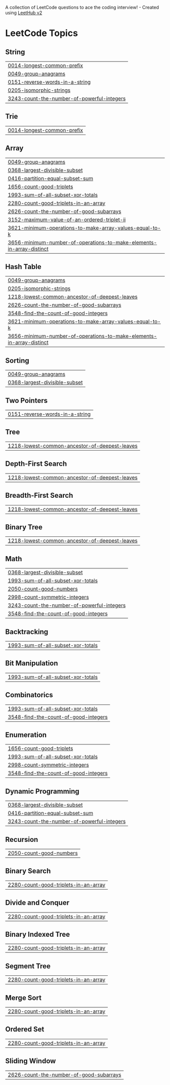 A collection of LeetCode questions to ace the coding interview! - Created using [LeetHub v2](https://github.com/arunbhardwaj/LeetHub-2.0)
<!---LeetCode Topics Start-->
# LeetCode Topics
## String
|  |
| ------- |
| [0014-longest-common-prefix](https://github.com/kalvaanupriya145/Leetcode/tree/master/0014-longest-common-prefix) |
| [0049-group-anagrams](https://github.com/kalvaanupriya145/Leetcode/tree/master/0049-group-anagrams) |
| [0151-reverse-words-in-a-string](https://github.com/kalvaanupriya145/Leetcode/tree/master/0151-reverse-words-in-a-string) |
| [0205-isomorphic-strings](https://github.com/kalvaanupriya145/Leetcode/tree/master/0205-isomorphic-strings) |
| [3243-count-the-number-of-powerful-integers](https://github.com/kalvaanupriya145/Leetcode/tree/master/3243-count-the-number-of-powerful-integers) |
## Trie
|  |
| ------- |
| [0014-longest-common-prefix](https://github.com/kalvaanupriya145/Leetcode/tree/master/0014-longest-common-prefix) |
## Array
|  |
| ------- |
| [0049-group-anagrams](https://github.com/kalvaanupriya145/Leetcode/tree/master/0049-group-anagrams) |
| [0368-largest-divisible-subset](https://github.com/kalvaanupriya145/Leetcode/tree/master/0368-largest-divisible-subset) |
| [0416-partition-equal-subset-sum](https://github.com/kalvaanupriya145/Leetcode/tree/master/0416-partition-equal-subset-sum) |
| [1656-count-good-triplets](https://github.com/kalvaanupriya145/Leetcode/tree/master/1656-count-good-triplets) |
| [1993-sum-of-all-subset-xor-totals](https://github.com/kalvaanupriya145/Leetcode/tree/master/1993-sum-of-all-subset-xor-totals) |
| [2280-count-good-triplets-in-an-array](https://github.com/kalvaanupriya145/Leetcode/tree/master/2280-count-good-triplets-in-an-array) |
| [2626-count-the-number-of-good-subarrays](https://github.com/kalvaanupriya145/Leetcode/tree/master/2626-count-the-number-of-good-subarrays) |
| [3152-maximum-value-of-an-ordered-triplet-ii](https://github.com/kalvaanupriya145/Leetcode/tree/master/3152-maximum-value-of-an-ordered-triplet-ii) |
| [3621-minimum-operations-to-make-array-values-equal-to-k](https://github.com/kalvaanupriya145/Leetcode/tree/master/3621-minimum-operations-to-make-array-values-equal-to-k) |
| [3656-minimum-number-of-operations-to-make-elements-in-array-distinct](https://github.com/kalvaanupriya145/Leetcode/tree/master/3656-minimum-number-of-operations-to-make-elements-in-array-distinct) |
## Hash Table
|  |
| ------- |
| [0049-group-anagrams](https://github.com/kalvaanupriya145/Leetcode/tree/master/0049-group-anagrams) |
| [0205-isomorphic-strings](https://github.com/kalvaanupriya145/Leetcode/tree/master/0205-isomorphic-strings) |
| [1218-lowest-common-ancestor-of-deepest-leaves](https://github.com/kalvaanupriya145/Leetcode/tree/master/1218-lowest-common-ancestor-of-deepest-leaves) |
| [2626-count-the-number-of-good-subarrays](https://github.com/kalvaanupriya145/Leetcode/tree/master/2626-count-the-number-of-good-subarrays) |
| [3548-find-the-count-of-good-integers](https://github.com/kalvaanupriya145/Leetcode/tree/master/3548-find-the-count-of-good-integers) |
| [3621-minimum-operations-to-make-array-values-equal-to-k](https://github.com/kalvaanupriya145/Leetcode/tree/master/3621-minimum-operations-to-make-array-values-equal-to-k) |
| [3656-minimum-number-of-operations-to-make-elements-in-array-distinct](https://github.com/kalvaanupriya145/Leetcode/tree/master/3656-minimum-number-of-operations-to-make-elements-in-array-distinct) |
## Sorting
|  |
| ------- |
| [0049-group-anagrams](https://github.com/kalvaanupriya145/Leetcode/tree/master/0049-group-anagrams) |
| [0368-largest-divisible-subset](https://github.com/kalvaanupriya145/Leetcode/tree/master/0368-largest-divisible-subset) |
## Two Pointers
|  |
| ------- |
| [0151-reverse-words-in-a-string](https://github.com/kalvaanupriya145/Leetcode/tree/master/0151-reverse-words-in-a-string) |
## Tree
|  |
| ------- |
| [1218-lowest-common-ancestor-of-deepest-leaves](https://github.com/kalvaanupriya145/Leetcode/tree/master/1218-lowest-common-ancestor-of-deepest-leaves) |
## Depth-First Search
|  |
| ------- |
| [1218-lowest-common-ancestor-of-deepest-leaves](https://github.com/kalvaanupriya145/Leetcode/tree/master/1218-lowest-common-ancestor-of-deepest-leaves) |
## Breadth-First Search
|  |
| ------- |
| [1218-lowest-common-ancestor-of-deepest-leaves](https://github.com/kalvaanupriya145/Leetcode/tree/master/1218-lowest-common-ancestor-of-deepest-leaves) |
## Binary Tree
|  |
| ------- |
| [1218-lowest-common-ancestor-of-deepest-leaves](https://github.com/kalvaanupriya145/Leetcode/tree/master/1218-lowest-common-ancestor-of-deepest-leaves) |
## Math
|  |
| ------- |
| [0368-largest-divisible-subset](https://github.com/kalvaanupriya145/Leetcode/tree/master/0368-largest-divisible-subset) |
| [1993-sum-of-all-subset-xor-totals](https://github.com/kalvaanupriya145/Leetcode/tree/master/1993-sum-of-all-subset-xor-totals) |
| [2050-count-good-numbers](https://github.com/kalvaanupriya145/Leetcode/tree/master/2050-count-good-numbers) |
| [2998-count-symmetric-integers](https://github.com/kalvaanupriya145/Leetcode/tree/master/2998-count-symmetric-integers) |
| [3243-count-the-number-of-powerful-integers](https://github.com/kalvaanupriya145/Leetcode/tree/master/3243-count-the-number-of-powerful-integers) |
| [3548-find-the-count-of-good-integers](https://github.com/kalvaanupriya145/Leetcode/tree/master/3548-find-the-count-of-good-integers) |
## Backtracking
|  |
| ------- |
| [1993-sum-of-all-subset-xor-totals](https://github.com/kalvaanupriya145/Leetcode/tree/master/1993-sum-of-all-subset-xor-totals) |
## Bit Manipulation
|  |
| ------- |
| [1993-sum-of-all-subset-xor-totals](https://github.com/kalvaanupriya145/Leetcode/tree/master/1993-sum-of-all-subset-xor-totals) |
## Combinatorics
|  |
| ------- |
| [1993-sum-of-all-subset-xor-totals](https://github.com/kalvaanupriya145/Leetcode/tree/master/1993-sum-of-all-subset-xor-totals) |
| [3548-find-the-count-of-good-integers](https://github.com/kalvaanupriya145/Leetcode/tree/master/3548-find-the-count-of-good-integers) |
## Enumeration
|  |
| ------- |
| [1656-count-good-triplets](https://github.com/kalvaanupriya145/Leetcode/tree/master/1656-count-good-triplets) |
| [1993-sum-of-all-subset-xor-totals](https://github.com/kalvaanupriya145/Leetcode/tree/master/1993-sum-of-all-subset-xor-totals) |
| [2998-count-symmetric-integers](https://github.com/kalvaanupriya145/Leetcode/tree/master/2998-count-symmetric-integers) |
| [3548-find-the-count-of-good-integers](https://github.com/kalvaanupriya145/Leetcode/tree/master/3548-find-the-count-of-good-integers) |
## Dynamic Programming
|  |
| ------- |
| [0368-largest-divisible-subset](https://github.com/kalvaanupriya145/Leetcode/tree/master/0368-largest-divisible-subset) |
| [0416-partition-equal-subset-sum](https://github.com/kalvaanupriya145/Leetcode/tree/master/0416-partition-equal-subset-sum) |
| [3243-count-the-number-of-powerful-integers](https://github.com/kalvaanupriya145/Leetcode/tree/master/3243-count-the-number-of-powerful-integers) |
## Recursion
|  |
| ------- |
| [2050-count-good-numbers](https://github.com/kalvaanupriya145/Leetcode/tree/master/2050-count-good-numbers) |
## Binary Search
|  |
| ------- |
| [2280-count-good-triplets-in-an-array](https://github.com/kalvaanupriya145/Leetcode/tree/master/2280-count-good-triplets-in-an-array) |
## Divide and Conquer
|  |
| ------- |
| [2280-count-good-triplets-in-an-array](https://github.com/kalvaanupriya145/Leetcode/tree/master/2280-count-good-triplets-in-an-array) |
## Binary Indexed Tree
|  |
| ------- |
| [2280-count-good-triplets-in-an-array](https://github.com/kalvaanupriya145/Leetcode/tree/master/2280-count-good-triplets-in-an-array) |
## Segment Tree
|  |
| ------- |
| [2280-count-good-triplets-in-an-array](https://github.com/kalvaanupriya145/Leetcode/tree/master/2280-count-good-triplets-in-an-array) |
## Merge Sort
|  |
| ------- |
| [2280-count-good-triplets-in-an-array](https://github.com/kalvaanupriya145/Leetcode/tree/master/2280-count-good-triplets-in-an-array) |
## Ordered Set
|  |
| ------- |
| [2280-count-good-triplets-in-an-array](https://github.com/kalvaanupriya145/Leetcode/tree/master/2280-count-good-triplets-in-an-array) |
## Sliding Window
|  |
| ------- |
| [2626-count-the-number-of-good-subarrays](https://github.com/kalvaanupriya145/Leetcode/tree/master/2626-count-the-number-of-good-subarrays) |
<!---LeetCode Topics End-->